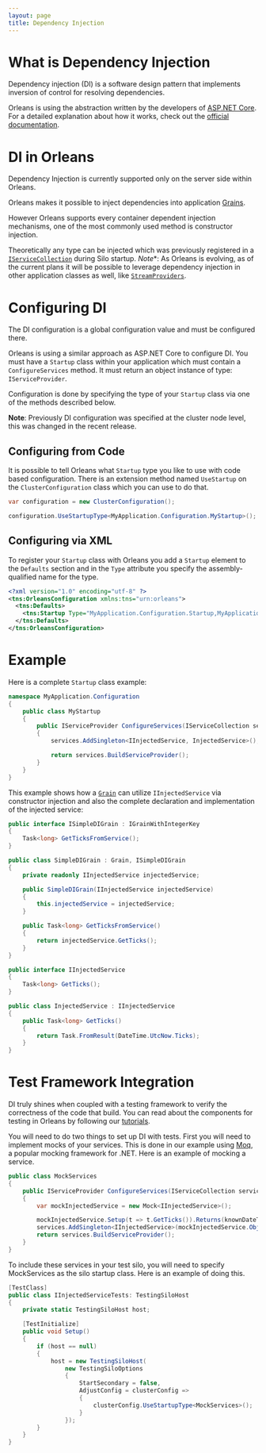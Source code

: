 ```yaml
---
layout: page
title: Dependency Injection
---
```


# What is Dependency Injection

Dependency injection (DI) is a software design pattern that implements inversion of control for resolving dependencies.

Orleans is using the abstraction written by the developers of [ASP.NET Core](https://docs.asp.net). For a detailed explanation about how it works, check out the [official documentation](https://docs.asp.net/en/latest/fundamentals/dependency-injection.html#dependency-injection).

# DI in Orleans

Dependency Injection is currently supported only on the server side within Orleans.

Orleans makes it possible to inject dependencies into application [Grains](../Getting-Started-With-Orleans/Grains.md).

However Orleans supports every container dependent injection mechanisms, one of the most commonly used method is constructor injection.

Theoretically any type can be injected which was previously registered in a [`IServiceCollection`](https://docs.asp.net/projects/api/en/latest/autoapi/Microsoft/Extensions/DependencyInjection/IServiceCollection/index.html) during Silo startup.
*Note**:
As Orleans is evolving, as of the current plans it will be possible to leverage dependency injection in other application classes as well, like [`StreamProviders`](../Orleans-Streams/Stream-Providers.md). 

# Configuring DI

The DI configuration is a global configuration value and must be configured there.

Orleans is using a similar approach as ASP.NET Core to configure DI. You must have a `Startup` class within your application which must contain a `ConfigureServices` method. It must return an object instance of type: `IServiceProvider`.

Configuration is done by specifying the type of your `Startup` class via one of the methods described below.

**Note**:
Previously DI configuration was specified at the cluster node level, this was changed in the recent release. 

## Configuring from Code

It is possible to tell Orleans what `Startup` type you like to use with code based configuration. There is an extension method named `UseStartup` on the `ClusterConfiguration` class which you can use to do that.

``` csharp
var configuration = new ClusterConfiguration();

configuration.UseStartupType<MyApplication.Configuration.MyStartup>();
``` 

## Configuring via XML

To register your `Startup` class with Orleans you add a `Startup` element to the `Defaults` section and in the `Type` attribute you specify the assembly-qualified name for the type.

``` XML
<?xml version="1.0" encoding="utf-8" ?>
<tns:OrleansConfiguration xmlns:tns="urn:orleans">
  <tns:Defaults>
    <tns:Startup Type="MyApplication.Configuration.Startup,MyApplication" />
  </tns:Defaults>
</tns:OrleansConfiguration>
```
# Example

Here is a complete `Startup` class example:

``` csharp
namespace MyApplication.Configuration
{
    public class MyStartup
    {
        public IServiceProvider ConfigureServices(IServiceCollection services)
        {
            services.AddSingleton<IInjectedService, InjectedService>();

            return services.BuildServiceProvider();
        }
    }
}
```

This example shows how a [`Grain`](../Getting-Started-With-Orleans/Grains.md) can utilize `IInjectedService` via constructor injection and also the complete declaration and implementation of the injected service:

``` csharp
public interface ISimpleDIGrain : IGrainWithIntegerKey
{
    Task<long> GetTicksFromService();
}

public class SimpleDIGrain : Grain, ISimpleDIGrain
{
    private readonly IInjectedService injectedService;

    public SimpleDIGrain(IInjectedService injectedService)
    {
        this.injectedService = injectedService;
    }

    public Task<long> GetTicksFromService()
    {
        return injectedService.GetTicks();
    }
}

public interface IInjectedService
{
    Task<long> GetTicks();
}

public class InjectedService : IInjectedService
{
    public Task<long> GetTicks()
    {
        return Task.FromResult(DateTime.UtcNow.Ticks);
    }
}
```

# Test Framework Integration

DI truly shines when coupled with a testing framework to verify the correctness of the code that build. You can read about the components for testing in Orleans by following our [tutorials](../../Tutorials/Unit-Testing-Grains.md).

You will need to do two things to set up DI with tests. First you will need to implement mocks of your services. This is done in our example using [Moq](https://github.com/moq/), a popular mocking framework for .NET. Here is an example of mocking a service.


``` csharp
public class MockServices
{
    public IServiceProvider ConfigureServices(IServiceCollection services)
    {
        var mockInjectedService = new Mock<IInjectedService>();

        mockInjectedService.Setup(t => t.GetTicks()).Returns(knownDateTime);
        services.AddSingleton<IInjectedService>(mockInjectedService.Object);
        return services.BuildServiceProvider();
    }
}
```

To include these services in your test silo, you will need to specify MockServices as the silo startup class. Here is an example of doing this.

``` csharp
[TestClass]
public class IInjectedServiceTests: TestingSiloHost
{
    private static TestingSiloHost host;

    [TestInitialize]
    public void Setup()
    {
        if (host == null)
        {
            host = new TestingSiloHost(
                new TestingSiloOptions
                {
                    StartSecondary = false,
                    AdjustConfig = clusterConfig =>
                    {
                        clusterConfig.UseStartupType<MockServices>();
                    }
                });
        }
    }
}
```
